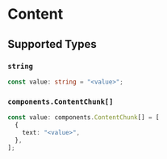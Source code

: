 # Content


## Supported Types

### `string`

```typescript
const value: string = "<value>";
```

### `components.ContentChunk[]`

```typescript
const value: components.ContentChunk[] = [
  {
    text: "<value>",
  },
];
```

